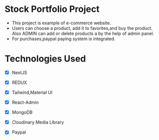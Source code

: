 # Stock Portfolio Project

- This project is example of e-commerce website.
- Users can choose a product, add it to favorites,and buy the product. Also ADMIN can add or delete  products a by the help of admin panel.
- For purchases,paypal paying system is integrated.

# Technologies Used
 - [x] NextJS
 - [x] REDUX 
 - [x] Tailwind,Material UI
 - [x] React-Admin
 - [x] MongoDB
 - [x] Cloudinary Media Library
 - [x] Paypal 


 

